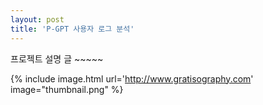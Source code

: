 ```yaml
---
layout: post
title: 'P-GPT 사용자 로그 분석'
---
```


프로젝트 설명 글 ~~~~~


{% include image.html url='http://www.gratisography.com' image="thumbnail.png" %}


